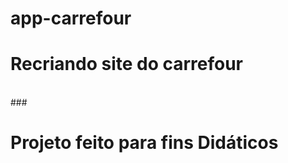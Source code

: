 # app-carrefour

<h1>Recriando site do carrefour</h1>
</br>
###
<h1>Projeto feito para fins Didáticos</h1>
